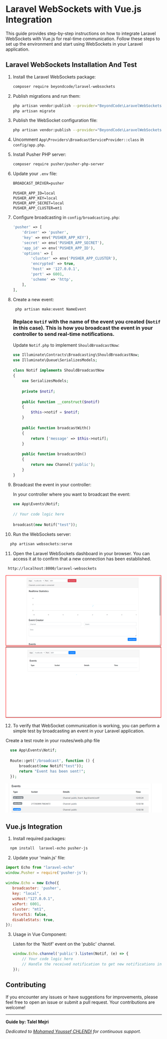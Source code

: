 # Laravel WebSockets with Vue.js Integration

This guide provides step-by-step instructions on how to integrate Laravel WebSockets with Vue.js for real-time communication.
Follow these steps to set up the environment and start using WebSockets in your Laravel application.

## Laravel WebSockets Installation And Test

1. Install the Laravel WebSockets package:

    ```bash
    composer require beyondcode/laravel-websockets
    ```
    
2. Publish migrations and run them:

    ```bash
    php artisan vendor:publish --provider="BeyondCode\LaravelWebSockets\WebSocketsServiceProvider" --tag="migrations"
    php artisan migrate
    ```
3. Publish the WebSocket configuration file:

    ```bash
    php artisan vendor:publish --provider="BeyondCode\LaravelWebSockets\WebSocketsServiceProvider" --tag="config"
    ```
    
4. Uncomment `App\Providers\BroadcastServiceProvider::class` in `config/app.php`.

5. Install Pusher PHP server:

    ```bash
    composer require pusher/pusher-php-server 
    ```
 6. Update your `.env` file:

    ```env
    BROADCAST_DRIVER=pusher

    PUSHER_APP_ID=local
    PUSHER_APP_KEY=local
    PUSHER_APP_SECRET=local
    PUSHER_APP_CLUSTER=mt1
    ```
7. Configure broadcasting in `config/broadcasting.php`:

    ```php
    'pusher' => [
        'driver' => 'pusher',
        'key' => env('PUSHER_APP_KEY'),
        'secret' => env('PUSHER_APP_SECRET'),
        'app_id' => env('PUSHER_APP_ID'),
        'options' => [
            'cluster' => env('PUSHER_APP_CLUSTER'),
            'encrypted' => true,
            'host' => '127.0.0.1',
            'port' => 6001,
            'scheme' => 'http',
        ],
    ],
    ```
8. Create a new event:

    ```bash
     php artisan make:event NameEvent
    ```
    ### Replace `Notif` with the name of the event you created (`Notif` in this case). This is how you broadcast the event in your controller to send real-time notifications.
    Update `Notif.php` to implement `ShouldBroadcastNow`:

    ```php
    use Illuminate\Contracts\Broadcasting\ShouldBroadcastNow;
    use Illuminate\Queue\SerializesModels;

    class Notif implements ShouldBroadcastNow
    {
        use SerializesModels;

        private $notif;

        public function __construct($notif)
        {
            $this->notif = $notif;
        }

        public function broadcastWith()
        {
            return ['message' => $this->notif];
        }

        public function broadcastOn()
        {
            return new Channel('public');
        }
    }
    ```

9. Broadcast the event in your controller:

    In your controller where you want to broadcast the event:

    ```php
    use App\Events\Notif;

    // Your code logic here

    broadcast(new Notif("test"));
    ```

10. Run the WebSockets server:
  ```bash
    php artisan websockets:serve
  ```

11. Open the Laravel WebSockets dashboard in your browser. You can access it at to confirm that a new connection has been established.

  ```bash
   http://localhost:8000/laravel-websockets 
  ```
<div style="display: grid;">
    <div>
         <img src="Screenshots/after_connect.png" alt="After Connect" style="border: 1px solid red;" width="500px" >
    </div>
    <div>
          <img src="Screenshots/before_connect.png" alt="Before Connect" style="border: 1px solid red;" width="500px" >
    </div>
</div>
 
12. To verify that WebSocket communication is working, you can perform a simple test by broadcasting an event in your Laravel application.

 Create a test route in your routes/web.php file

  ```php
    use App\Events\Notif;
    
    Route::get('/broadcast', function () {
        broadcast(new Notif("test"));
        return "Event has been sent!";
    });
  ```
 <img src="Screenshots/CheckEvent Work.png" alt=" CheckEvent Work">

## Vue.js Integration

 1. Install required packages:
 
  ```bash
    npm install  laravel-echo pusher-js
  ```
 2. Update your 'main.js' file:
 
 ```javascript
 import Echo from "laravel-echo"
 window.Pusher = require('pusher-js');

window.Echo = new Echo({
    broadcaster: 'pusher',
    key: "local",
    wsHost:"127.0.0.1",
    wsPort: 6001,
    cluster: "mt1",
    forceTLS: false,
    disableStats: true,
});
````
 3. Usage in Vue Component:

    Listen for the 'Notif' event on the 'public' channel.

    ```javascript
    window.Echo.channel('public').listen(Notif, (e) => {
        // Your code logic here
        // Handle the received notification to get new notifications in real-time.
    });
    ```

## Contributing
If you encounter any issues or have suggestions for improvements, please feel free to open an issue or submit a pull request. Your contributions are welcome!

---

**Guide by: Talel Mejri**

*Dedicated to [Mohamed Youssef CHLENDI](https://github.com/youssefchlendi) for continuous support.*
